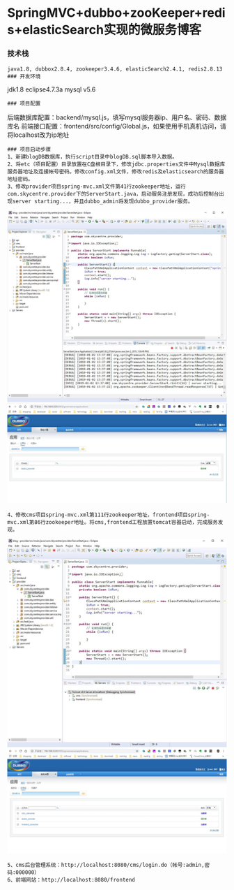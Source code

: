 SpringMVC+dubbo+zooKeeper+redis+elasticSearch实现的微服务博客
===
### 技术栈
~~~
java1.8, dubbox2.8.4, zookeeper3.4.6, elasticSearch2.4.1, redis2.8.13
### 开发环境
~~~
jdk1.8
eclipse4.7.3a
mysql v5.6
~~~
### 项目配置
~~~
后端数据库配置：backend/mysql.js，填写mysql服务器ip、用户名、密码、数据库名
前端接口配置：frontend/src/config/Global.js，如果使用手机真机访问，请将localhost改为ip地址
~~~
### 项目启动步骤
1、新建blogDB数据库，执行script目录中blogDB.sql脚本导入数据。
2、将etc（项目配置）目录放置在C盘根目录下，修改jdbc.properties文件中Mysql数据库服务器地址及连接帐号密码。修改config.xml文件，修改redis及elasticsearch的服务器地址密码。
3、修改provider项目spring-mvc.xml文件第41行zookeeper地址，运行com.skycentre.provider下的ServerStart.java，启动服务注册发现，成功后控制台出现server starting...，并且dubbo_admin将发现dubbo_provider服务。
~~~
![image](https://github.com/powerfulee/microservice_dubbo/raw/master/public/images/provider_start_1.jpg)
![image](https://github.com/powerfulee/microservice_dubbo/raw/master/public/images/provider_start_2.jpg)
~~~
4、修改cms项目spring-mvc.xml第111行zookeeper地址，frontend项目spring-mvc.xml第86行zookeeper地址。将cms,frontend工程放置tomcat容器启动，完成服务发现。
~~~
![image](https://github.com/powerfulee/microservice_dubbo/raw/master/public/images/consumer_start_1.jpg)
![image](https://github.com/powerfulee/microservice_dubbo/raw/master/public/images/consumer_start_2.jpg)
~~~
5、cms后台管理系统：http://localhost:8080/cms/login.do（帐号:admin,密码:000000）
6、前端网站：http://localhost:8080/frontend